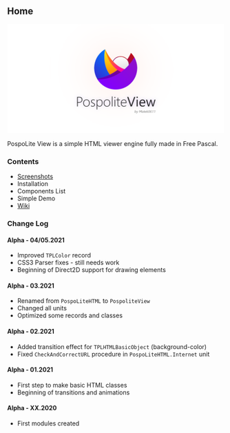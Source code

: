 ## Home

<p align="center">
  <img src="repository-open-graph-pospoliteview.png">
</p>

PospoLite View is a simple HTML viewer engine fully made in Free Pascal.

### Contents

- [Screenshots](screenshots)
- Installation
- Components List
- Simple Demo
- [Wiki](https://github.com/Matek0611/PospoliteView/wiki)

### Change Log

#### Alpha - 04/05.2021

- Improved `TPLColor` record
- CSS3 Parser fixes - still needs work
- Beginning of Direct2D support for drawing elements 

#### Alpha - 03.2021

- Renamed from `PospoLiteHTML` to `PospoliteView`
- Changed all units
- Optimized some records and classes

#### Alpha - 02.2021

- Added transition effect for `TPLHTMLBasicObject` (background-color)
- Fixed `CheckAndCorrectURL` procedure in `PospoLiteHTML.Internet` unit

#### Alpha - 01.2021

- First step to make basic HTML classes
- Beginning of transitions and animations 

#### Alpha - XX.2020

- First modules created
